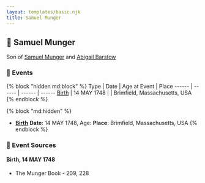 ```yaml
---
layout: templates/basic.njk
title: Samuel Munger
---
```

## 🔵 Samuel Munger

Son of [Samuel Munger](/people/1/17676382) and [Abigail Barstow](/people/9/9488484)

### 📆 Events

{% block "hidden md:block" %}
Type | Date | Age at Event | Place
------ | ------ | ------ | ------
[Birth](#event-event-2) | 14 MAY 1748 |  | Brimfield, Massachusetts, USA
{% endblock %}

{% block "md:hidden" %}
- **[Birth](#event-event-2)**
**Date**: 14 MAY 1748, Age:
**Place**: Brimfield, Massachusetts, USA
{% endblock %}

### 📰 Event Sources

#### <a id="event-event-2"></a> Birth, 14 MAY 1748
* The Munger Book  - 209, 228